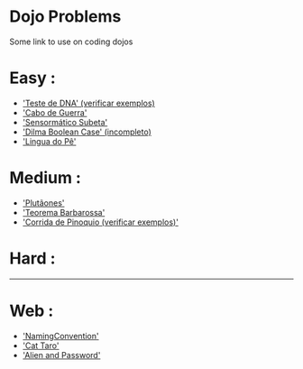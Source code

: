 # Dojo Problems
Some link to use on coding dojos


Easy :
=====
* ['Teste de DNA' (verificar exemplos)](https://github.com/jonatasemidio/dojo_problems/blob/master/testededna.md)
* ['Cabo de Guerra'](https://github.com/jonatasemidio/dojo_problems/blob/master/cabo-de-guerra.md)
* ['Sensormático Subeta'](https://github.com/jonatasemidio/dojo_problems/blob/master/sensormatico_subeta.md)
* ['Dilma Boolean Case' (incompleto)](https://github.com/jonatasemidio/dojo_problems/blob/master/dilma-boolean-case.md)
* ['Lingua do Pê'](https://github.com/jonatasemidio/dojo_problems/blob/master/lingua-do-pe.md)

Medium :
=======
* ['Plutãones'](https://github.com/jonatasemidio/dojo_problems/blob/master/plutanes.md)
* ['Teorema Barbarossa'](https://github.com/jonatasemidio/dojo_problems/blob/master/teorema_barbarossa.md)
* ['Corrida de Pinoquio (verificar exemplos)'](https://github.com/jonatasemidio/dojo_problems/blob/master/corrida-de-pinoquio.md)

Hard :
=====

---

Web :
=====
* ['NamingConvention'](http://community.topcoder.com/stat?c=problem_statement&pm=13521)
* ['Cat Taro'](http://community.topcoder.com/stat?c=problem_statement&pm=13006)
* ['Alien and Password'](http://community.topcoder.com/stat?c=problem_statement&pm=12950)

